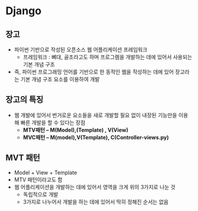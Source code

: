 # Django<br>

## 장고
- 파이썬 기반으로 작성된 오픈소스 웹 어플리케이션 프레임워크
    - 프레임워크 : 뼈대, 골조라고도 하며 프로그램을 개발하는 데에 있어서 사용되는 기본 개념 구조
- 즉, 파이썬 프로그래밍 언어를 기반으로 한 동적인 웹을 작성하는 데에 있어 장고라는 기본 개념 구조 요소를 이용하여 개발

## 장고의 특징
- 웹 개발에 있어서 번거로운 요소들을 새로 개발할 필요 없이 내장된 기능만을 이용해 빠른 개발을 할 수 있다는 장점
    - **MTV패턴 – M(Model),(Template) , V(View)**
    - **MVC패턴 – M(model),V(Template), C(Controller-views.py)**

## MVT 패턴
- Model + View + Template
- MTV 패턴이라고도 함
- 웹 어플리케이션을 개발하는 데에 있어서 영역을 크게 위의 3가지로 나눈 것
    - 독립적으로 개발
    - 3가지로 나누어서 개발을 하는 데에 있어서 딱히 정해진 순서는 없음
